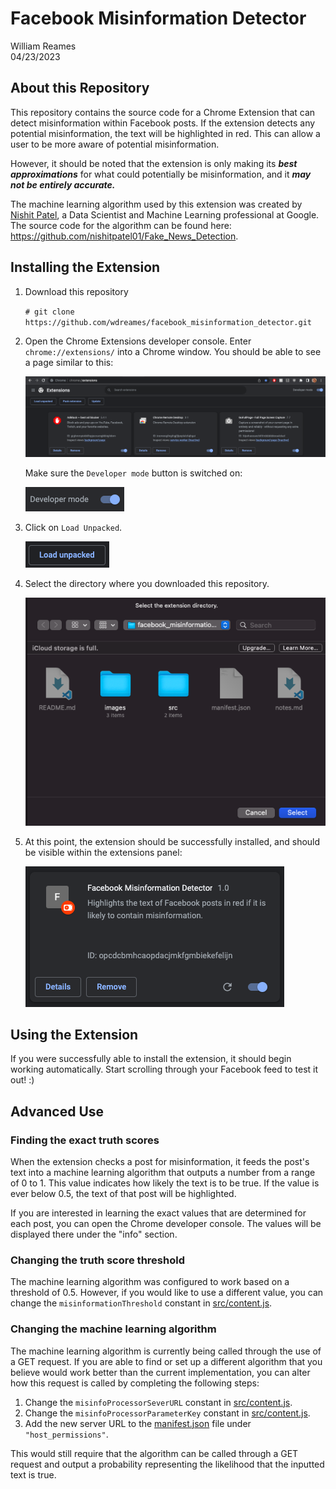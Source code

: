 # Facebook Misinformation Detector

William Reames\
04/23/2023

## About this Repository

This repository contains the source code for a Chrome Extension that can detect misinformation within Facebook posts. If the extension detects any potential misinformation, the text will be highlighted in red. This can allow a user to be more aware of potential misinformation.

However, it should be noted that the extension is only making its ***best approximations*** for what could potentially be misinformation, and it ***may not be entirely accurate.***

The machine learning algorithm used by this extension was created by [Nishit Patel](https://github.com/nishitpatel01), a Data Scientist and Machine Learning professional at Google. The source code for the algorithm can be found here: https://github.com/nishitpatel01/Fake_News_Detection. 

## Installing the Extension

1. Download this repository

    `# git clone https://github.com/wdreames/facebook_misinformation_detector.git`

2. Open the Chrome Extensions developer console. Enter `chrome://extensions/` into a Chrome window. You should be able to see a page similar to this:

    ![](images/chrome-developer-console.png)

    Make sure the `Developer mode` button is switched on:

    ![](images/developer-mode.png)

3. Click on `Load Unpacked`.

    ![](images/load-unpacked.png)

4. Select the directory where you downloaded this repository.

    ![](images/loading-the-extension.png)

5. At this point, the extension should be successfully installed, and should be visible within the extensions panel:

    ![](images/successful-install.png)

## Using the Extension

If you were successfully able to install the extension, it should begin working automatically. Start scrolling through your Facebook feed to test it out! :)

## Advanced Use

### Finding the exact truth scores

When the extension checks a post for misinformation, it feeds the post's text into a machine learning algorithm that outputs a number from a range of 0 to 1. This value indicates how likely the text is to be true. If the value is ever below 0.5, the text of that post will be highlighted. 

If you are interested in learning the exact values that are determined for each post, you can open the Chrome developer console. The values will be displayed there under the "info" section.

### Changing the truth score threshold

The machine learning algorithm was configured to work based on a threshold of 0.5. However, if you would like to use a different value, you can change the `misinformationThreshold` constant in [src/content.js](src/content.js#L9).

### Changing the machine learning algorithm

The machine learning algorithm is currently being called through the use of a GET request. If you are able to find or set up a different algorithm that you believe would work better than the current implementation, you can alter how this request is called by completing the following steps:

1. Change the `misinfoProcessorSeverURL` constant in [src/content.js](src/content.js#L7).
2. Change the `misinfoProcessorParameterKey` constant in [src/content.js](src/content.js#L8).
3. Add the new server URL to the [manifest.json](manifest.json#L17-L20) file under `"host_permissions"`.

This would still require that the algorithm can be called through a GET request and output a probability representing the likelihood that the inputted text is true.

